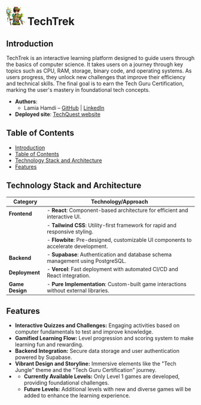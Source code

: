 # <img src="./src/assets/images/mascot.png" alt="TechTrek Mascot" width=50/>  TechTrek

## Introduction
TechTrek is an interactive learning platform designed to guide users through the basics of computer science. It takes users on a journey through key topics such as CPU, RAM, storage, binary code, and operating systems. As users progress, they unlock new challenges that improve their efficiency and technical skills. The final goal is to earn the Tech Guru Certification, marking the user's mastery in foundational tech concepts.

- **Authors**:
  - Lamia Hamdi –
    [GitHub](https://github.com/Lamia1406) | [LinkedIn](https://www.linkedin.com/in/lamia-hamdi/)
- **Deployed site**: [TechQuest website](https://tech-quest-oq8gdg8dh-lamia1406s-projects.vercel.app/)

## Table of Contents
  - [Introduction](#introduction)
  - [Table of Contents](#table-of-contents)
  - [Technology Stack and Architecture](#technology-stack-and-architecture)
  - [Features](#features)
## Technology Stack and Architecture
| **Category**        | **Technology/Approach**                                                                 |
|----------------------|-----------------------------------------------------------------------------------------|
| **Frontend**         | - **React**: Component-based architecture for efficient and interactive UI.            |
|                      | - **Tailwind CSS**: Utility-first framework for rapid and responsive styling.           |
|                      | - **Flowbite**: Pre-designed, customizable UI components to accelerate development.     |
| **Backend**          | - **Supabase**: Authentication and database schema management using PostgreSQL.         |
| **Deployment**       | - **Vercel**: Fast deployment with automated CI/CD and React integration.               |
| **Game Design**      | - **Pure Implementation**: Custom-built game interactions without external libraries.    |
## Features
- **Interactive Quizzes and Challenges:** Engaging activities based on computer fundamentals to test and improve knowledge.  
- **Gamified Learning Flow:** Level progression and scoring system to make learning fun and rewarding.  
- **Backend Integration:** Secure data storage and user authentication powered by Supabase.  
- **Vibrant Design and Storyline:** Immersive elements like the "Tech Jungle" theme and the "Tech Guru Certification" journey.
- - **Currently Available Levels:** Only Level 1 games are developed, providing foundational challenges.
  - **Future Levels:** Additional levels with new and diverse games will be added to enhance the learning experience. 
